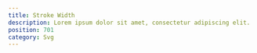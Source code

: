 ```yaml
---
title: Stroke Width
description: Lorem ipsum dolor sit amet, consectetur adipiscing elit.
position: 701
category: Svg
---
```

